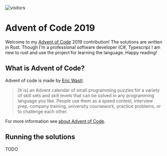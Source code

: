 ![visitors](https://visitor-badge.glitch.me/badge?page_id=thejan14.adventofcode2021)

# Advent of Code 2019

Welcome to my [Advent of Code](https://adventofcode.com/2019) 2019 contribution! The solutions are written in Rust. Though I'm a professional software developer (C#, Typescrip) I am new to rust and use the project for learning the language. Happy reading!

## What is Advent of Code?
Advent of code is made by [Eric Wastl](https://github.com/topaz).

> [It is] an Advent calendar of small programming puzzles for a variety of skill sets and skill levels that can be solved in any programming language you like. People use them as a speed contest, interview prep, company training, university coursework, practice problems, or to challenge each other.

For more information see [about Advent of Code](https://adventofcode.com/2019/about).

## Running the solutions
TODO